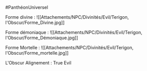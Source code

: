 #PanthéonUniversel

Forme divine :
![[Attachements/NPC/Divinités/Evil/Terigon, l'Obscur/Forme_Divine.jpg]]

Forme démoniaque :
![[Attachements/NPC/Divinités/Evil/Terigon, l'Obscur/Forme_Démoniaque.jpg]]

Forme Mortelle :
![[Attachements/NPC/Divinités/Evil/Terigon, l'Obscur/Forme_mortelle.jpg]]

L'Obscur
Alignement : True Evil